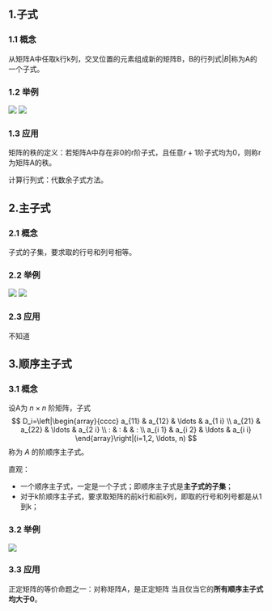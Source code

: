 ## 1.子式
### 1.1 概念
从矩阵A中任取k行k列，交叉位置的元素组成新的矩阵B，B的行列式$|B|$称为A的一个子式。

### 1.2 举例
![](子式、主子式、顺序主子式-1668945817329.jpeg)
![](子式、主子式、顺序主子式-1668946156094.jpeg)
### 1.3 应用

矩阵的秩的定义：若矩阵A中存在非0的r阶子式，且任意$r+1$阶子式均为0，则称r为矩阵A的秩。

计算行列式：代数余子式方法。

## 2.主子式
### 2.1 概念
子式的子集，要求取的行号和列号相等。

### 2.2 举例
![](子式、主子式、顺序主子式-1668946961811.jpeg)
![](子式、主子式、顺序主子式-1668946975036.jpeg)

### 2.3 应用
不知道

## 3.顺序主子式
### 3.1 概念
设A为 $n \times n$ 阶矩阵，子式
$$
D_i=\left|\begin{array}{cccc}
a_{11} & a_{12} & \ldots & a_{1 i} \\
a_{21} & a_{22} & \ldots & a_{2 i} \\
: & : & & : \\
a_{i 1} & a_{i 2} & \ldots & a_{i i}
\end{array}\right|(i=1,2, \ldots, n)
$$
称为 $A$ 的阶顺序主子式。

直观：
- 一个顺序主子式，一定是一个子式；即顺序主子式是**主子式的子集**；
- 对于k阶顺序主子式，要求取矩阵的前k行和前k列，即取的行号和列号都是从1到k；

### 3.2 举例
![](子式、主子式、顺序主子式-1668947225196.jpeg)

### 3.3 应用
正定矩阵的等价命题之一：对称矩阵A，是正定矩阵
当且仅当它的**所有顺序主子式均大于0**。
